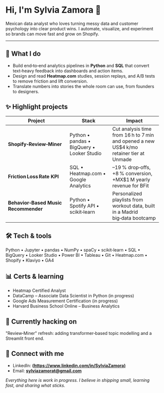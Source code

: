 # Hi, I'm **Sylvia Zamora** 👋

Mexican data analyst who loves turning messy data and customer psychology into clear product wins. I automate, visualize, and experiment so brands can move fast and grow on Shopify.

---

## 🚀 What I do
- Build end‑to‑end analytics pipelines in **Python** and **SQL** that convert text‑heavy feedback into dashboards and action items.
- Design and read **Heatmap.com** studies, session replays, and A/B tests to remove friction and lift conversion.
- Translate numbers into stories the whole room can use, from founders to designers.

## ✨ Highlight projects
| Project | Stack | Impact |
| --- | --- | --- |
| **Shopify‑Review‑Miner** | Python • pandas • BigQuery • Looker Studio | Cut analysis time from 16 h to 7 min and opened a new US$4 k/mo retainer tier at Unmade |
| **Friction Loss Rate KPI** | SQL • Heatmap.com • Google Analytics | –19 % drop‑offs, +8 % conversion, +MX$1 M yearly revenue for BFit |
| **Behavior‑Based Music Recommender** | Python • Spotify API • scikit‑learn | Personalized playlists from workout data, built in a Madrid big‑data bootcamp |

## 🛠️ Tech & tools
Python • Jupyter • pandas • NumPy • spaCy • scikit‑learn • SQL • BigQuery • Looker Studio • Power BI • Tableau • Git • Heatmap.com • Shopify • Klaviyo • GA4

## 📊 Certs & learning
- Heatmap Certified Analyst
- DataCamp – Associate Data Scientist in Python (in progress)
- Google Ads Measurement Certification (in progress)
- Harvard Business School Online – Business Analytics

## 🎯 Currently hacking on
"Review‑Miner" refresh: adding transformer‑based topic modelling and a Streamlit front end.

## 💌 Connect with me
- LinkedIn: **([https://www.linkedin.com/in/SylviaZamora)](https://www.linkedin.com/in/sylvia-zamora-trevi%C3%B1o-b2101818b/)**
- Email: **sylviazamorat@gmail.com**

*Everything here is work in progress. I believe in shipping small, learning fast, and sharing what sticks.*
